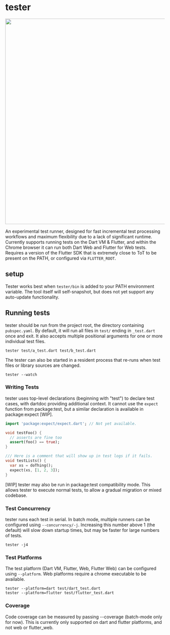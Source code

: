 # tester

<img width="650" src="https://user-images.githubusercontent.com/8975114/83311624-9b562f00-a1c4-11ea-9716-92cd3c455b9e.PNG">


An experimental test runner, designed for fast incremental test processing workflows and maximum flexibility due to a lack of significant runtime. Currently supports running tests on the Dart VM & Flutter, and within the Chrome browser it can run both Dart Web and Flutter for Web tests. Requires a version of the Flutter SDK that is extremely close to ToT to be present on the PATH, or configured via `FLUTTER_ROOT`.

## setup

Tester works best when `tester/bin` is added to your PATH environment variable. The tool itself will self-snapshot, but does not yet support any auto-update functionality.

## Running tests

tester should be run from the project root, the directory containing `pubspec.yaml`. By default, it will run all files in `test/` ending in `_test.dart` once and exit. It also accepts multiple positional arguments for one or more individual test files.

```
tester test/a_test.dart test/b_test.dart
```

The tester can also be started in a resident process that re-runs when test files or library sources are changed.

```
tester --watch
```

### Writing Tests

tester uses top-level declarations (beginning with "test") to declare test cases, with dartdoc providing additional context. It cannot use the `expect`
function from package:test, but a similar declaration is available in package:expect [WIP].

```dart
import 'package:expect/expect.dart'; // Not yet available.

void testFoo() {
  // asserts are fine too
  assert(foo() == true);
}

/// Here is a comment that will show up in test logs if it fails.
void testLists() {
  var xs = doThing();
  expect(xs, [1, 2, 3]);
}
```

[WIP] tester may also be run in package:test compatibility mode. This allows tester to execute normal tests, to allow
a gradual migration or mixed codebase.

### Test Concurrency

tester runs each test in serial. In batch mode, multiple runners can be configured using `--concurrency/-j`. Increasing this number above 1 (the default) will slow down startup times, but may be faster for large numbers of tests.

```
tester -j4
```

### Test Platforms

The test platform (Dart VM, Flutter, Web, Flutter Web) can be configured using `--platform`. Web platforms require a chrome executable to be available.

```
tester --platform=dart test/dart_test.dart
tester --platform=flutter test/flutter_test.dart
```


### Coverage

Code coverage can be measured by passing --coverage (batch-mode only for now). This
is currently only supported on dart and flutter platforms, and not web or flutter_web.

